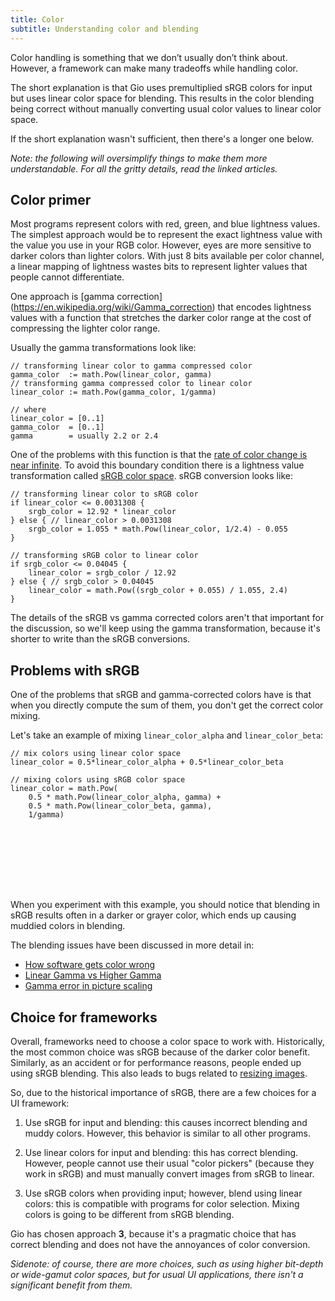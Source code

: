```yaml
---
title: Color
subtitle: Understanding color and blending
---
```


Color handling is something that we don’t usually don’t think about. However, a
framework can make many tradeoffs while handling color.

The short explanation is that Gio uses premultiplied sRGB colors for input but
uses linear color space for blending. This results in the color blending being
correct without manually converting usual color values to linear color space.

If the short explanation wasn't sufficient, then there's a longer one below.

_Note: the following will oversimplify things to make them more understandable.
For all the gritty details, read the linked articles._

## Color primer

Most programs represent colors with red, green, and blue lightness values. The
simplest approach would be to represent the exact lightness value with the
value you use in your RGB color. However, eyes are more sensitive to darker
colors than lighter colors. With just 8 bits available per color channel, a
linear mapping of lightness wastes bits to represent lighter values that people
cannot differentiate.

One approach is [gamma correction] (https://en.wikipedia.org/wiki/Gamma_correction)
that encodes lightness values with a function that stretches the darker color
range at the cost of compressing the lighter color range.

Usually the gamma transformations look like:

```
// transforming linear color to gamma compressed color
gamma_color  := math.Pow(linear_color, gamma)
// transforming gamma compressed color to linear color
linear_color := math.Pow(gamma_color, 1/gamma)

// where
linear_color = [0..1]
gamma_color  = [0..1]
gamma        = usually 2.2 or 2.4
```

One of the problems with this function is that the [rate of color change is near infinite](https://en.wikipedia.org/wiki/SRGB#Transfer_function_\(%22gamma%22\)).
To avoid this boundary condition there is a lightness value transformation
called [sRGB color space](https://en.wikipedia.org/wiki/SRGB). sRGB conversion looks like:

```
// transforming linear color to sRGB color
if linear_color <= 0.0031308 {
	srgb_color = 12.92 * linear_color
} else { // linear_color > 0.0031308
	srgb_color = 1.055 * math.Pow(linear_color, 1/2.4) - 0.055
}

// transforming sRGB color to linear color
if srgb_color <= 0.04045 {
	linear_color = srgb_color / 12.92
} else { // srgb_color > 0.04045
	linear_color = math.Pow((srgb_color + 0.055) / 1.055, 2.4)
}
```

The details of the sRGB vs gamma corrected colors aren't that important for the
discussion, so we'll keep using the gamma transformation, because it's shorter
to write than the sRGB conversions.

## Problems with sRGB

One of the problems that sRGB and gamma-corrected colors have is that when you
directly compute the sum of them, you don't get the correct color mixing.

Let's take an example of mixing `linear_color_alpha` and `linear_color_beta`:

```
// mix colors using linear color space
linear_color = 0.5*linear_color_alpha + 0.5*linear_color_beta

// mixing colors using sRGB color space
linear_color = math.Pow(
	0.5 * math.Pow(linear_color_alpha, gamma) +
	0.5 * math.Pow(linear_color_beta, gamma),
	1/gamma)
```

<pre style="min-height: 100px" data-run="wasm" data-pkg="architecture" data-args="color-mix" data-size="730x420"></pre>

When you experiment with this example, you should notice that blending in sRGB
results often in a darker or grayer color, which ends up causing muddied
colors in blending.

The blending issues have been discussed in more detail in:

* [How software gets color wrong](https://bottosson.github.io/posts/colorwrong/)
* [Linear Gamma vs Higher Gamma](https://ninedegreesbelow.com/photography/linear-gamma-blur-normal-blend.html)
* [Gamma error in picture scaling](http://www.ericbrasseur.org/gamma.html)

## Choice for frameworks

Overall, frameworks need to choose a color space to work with.
Historically, the most common choice was sRGB because of the darker color
benefit. Similarly, as an accident or for performance reasons, people ended
up using sRGB blending. This also leads to bugs related to [resizing images](http://www.ericbrasseur.org/gamma.html).

So, due to the historical importance of sRGB, there are a few choices for a UI framework:

1. Use sRGB for input and blending: this causes incorrect blending and muddy
   colors. However, this behavior is similar to all other programs.

2. Use linear colors for input and blending: this has correct blending. However,
   people cannot use their usual "color pickers" (because they work in sRGB) and
   must manually convert images from sRGB to linear.

3. Use sRGB colors when providing input; however, blend using linear colors:
   this is compatible with programs for color selection. Mixing colors is going to
   be different from sRGB blending.

Gio has chosen approach **3**, because it's a pragmatic choice that
has correct blending and does not have the annoyances of color conversion.

_Sidenote: of course, there are more choices, such as using higher bit-depth or
wide-gamut color spaces, but for usual UI applications, there isn't a
significant benefit from them._